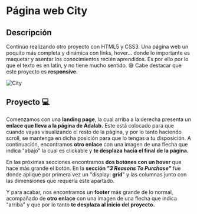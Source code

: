 # Página web City

## Descripción 

Continúo realizando otro proyecto con HTML5 y CSS3. Una página web un poquito más completa y dinámica con links, hover... donde lo importante es maquetar y asentar los conocimientos recién aprendidos. Es por ello por lo que el texto es en latín, y no tiene mucho sentido. 😅 Cabe destacar que este proyecto es **responsive.**

![City](https://user-images.githubusercontent.com/113979188/216955945-269f960f-fc25-4b75-b4f2-62eaa80ce350.gif)

## Proyecto 💻

Comenzamos con una **landing page**, la cual arriba a la derecha presenta un **enlace que lleva a la página de Adalab.** Este está colocado para que cuando vayas visualizando el resto de la página, y por lo tanto haciendo scroll, se mantenga en dicha posición para que lo tengas a tu disposición. A continuación, encontramos **otro enlace** con una imagen de una flecha que indica "abajo" la cual es clickable y **te desplaza hacia el final de la página.** 

En las próximas secciones encontramos **dos botónes con un hover** que hace más grande el botón. En la **sección *"3 Reasons To Purchase"*** fue donde apliqué por primera vez un "display: **grid**" y las columnas junto con las dimensiones que requería este apartado. 

Y para acabar, nos encontramos un **footer** más grande de lo normal, acompañado de **otro enlace** con una imagen de una flecha que indica "arriba" y que por lo tanto **te desplaza al inicio del proyecto.** 
